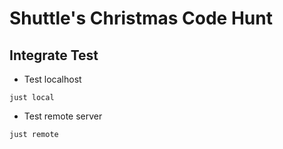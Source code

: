 # Shuttle's Christmas Code Hunt

## Integrate Test

- Test localhost
```
just local
```

- Test remote server 
```
just remote
```
